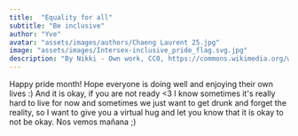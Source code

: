 ```yaml
---
title:  "Equality for all"
subtitle: "Be inclusive"
author: "Yve"
avatar: "assets/images/authors/Chaeng Laurent 25.jpg"
image: "assets/images/Intersex-inclusive_pride_flag.svg.jpg"
description: "By Nikki - Own work, CC0, https://commons.wikimedia.org/w/index.php?curid=108095179"
---
```

Happy pride month! Hope everyone is doing well and enjoying their own lives :) And it is okay, if you are not ready <3
I know sometimes it's really hard to live for now and sometimes we just want to get drunk and forget the reality, 
so I want to give you a virtual hug and let you know that it is okay to not be okay.
Nos vemos mañana ;)
